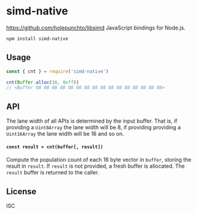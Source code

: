 # simd-native

https://github.com/holepunchto/libsimd JavaScript bindings for Node.js.

```sh
npm install simd-native
```

## Usage

```js
const { cnt } = require('simd-native')

cnt(Buffer.alloc(16, 0xff))
// <Buffer 08 08 08 08 08 08 08 08 08 08 08 08 08 08 08 08>
```

## API

The lane width of all APIs is determined by the input buffer. That is, if providing a `Uint8Array` the lane width will be 8, if providing providing a `Uint16Array` the lane width will be 16 and so on.

#### `const result = cnt(buffer[, result])`

Compute the population count of each 16 byte vector in `buffer`, storing the result in `result`. If `result` is not provided, a fresh buffer is allocated. The `result` buffer is returned to the caller.

## License

ISC

